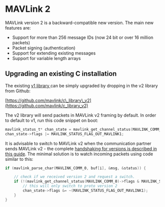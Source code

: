 # MAVLink 2

MAVLink version 2 is a backward-compatible new version. The main new features are:

* Support for more than 256 message IDs \(now 24 bit or over 16 million packets\)
* Packet signing \(authentication\)
* Support for extending existing messages
* Support for variable length arrays



## Upgrading an existing C installation

The existing [v1 library ](https://github.com/mavlink/c_library_v1)can be simply upgraded by dropping in the v2 library from Github:

[https://github.com/mavlink/c\_library\_v2](https://github.com/mavlink/c_library_v2)

The v2 library will send packets in MAVLink v2 framing by default. In order to default to v1, run this code snippet on boot:

```C
mavlink_status_t* chan_state = mavlink_get_channel_status(MAVLINK_COMM_0);
chan_state->flags |= MAVLINK_STATUS_FLAG_OUT_MAVLINK1;
```

It is advisable to switch to MAVLink v2 when the communication partner sends MAVLink v2 - the complete [handshaking for versions is described in this guide](../guide/mavlink_version.md). The minimal solution is to watch incoming packets using code similar to this:

```C
if (mavlink_parse_char(MAVLINK_COMM_0, buf[i], &msg, &status)) {

	// check if we received version 2 and request a switch.
	if (!(mavlink_get_channel_status(MAVLINK_COMM_0)->flags & MAVLINK_STATUS_FLAG_IN_MAVLINK1)) {
		// this will only switch to proto version 2
		chan_state->flags &= ~(MAVLINK_STATUS_FLAG_OUT_MAVLINK1);
	}
}
```



